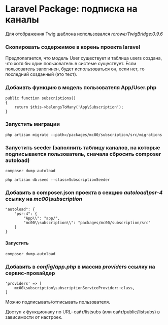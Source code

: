 Laravel Package: подписка на каналы
===================================

Для отображения Twig шаблона использовался *rcrowe/TwigBridge:0.9.6*

### Скопировать содержимое в корень проекта laravel

Предполагается, что модель User существует и таблица users создана, что хотя бы один пользователь в системе существует.
Если пользователь залогинен, будет использоваться он, если нет, то последний созданный (это тест).

### Добаивть функцию в модель пользователя App/User.php

    public function subscriptions()
    {
        return $this->belongsToMany('App\Subscription');
    }

### Запустить миграции

    php artisan migrate --path=/packages/mc00/subscription/src/migrations

### Запустить seeder (заполнить таблицу каналов, на которые подписывается пользователь, сначала сбросить composer autoload)

	composer dump-autoload

    php artisan db:seed --class=SubscriptionSeeder

### Добавить в composer.json проекта в секцию *autoload\psr-4* ссылку на *mc00\subscription*

    "autoload": {
        "psr-4": {
            "App\\": "app/",
            "mc00\\subscription\\": "packages/mc00/subscription/src"
		}
    }


#### Запустить

    composer dump-autoload

### Добавить в *config/app.php* в массив *providers* ссылку на сервис-провайдер

    'providers' => [
	    mc00\subscription\subscriptionServiceProvider::class,
	]



Можно подписывать/отписывать пользователя.

Доступ к функционалу по URL: сайт/listsubs (или сайт/public/listsubs) в зависимости от настроек.



